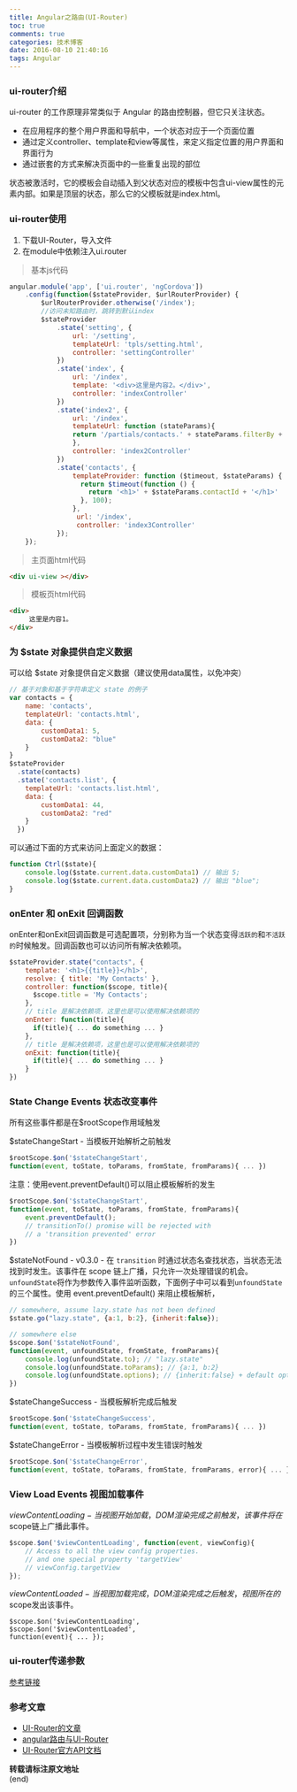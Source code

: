 ```yaml
---
title: Angular之路由(UI-Router)
toc: true
comments: true
categories: 技术博客
date: 2016-08-10 21:40:16
tags: Angular
---
```


### ui-router介绍
ui-router 的工作原理非常类似于 Angular 的路由控制器，但它只关注状态。

* 在应用程序的整个用户界面和导航中，一个状态对应于一个页面位置
* 通过定义controller、template和view等属性，来定义指定位置的用户界面和界面行为
* 通过嵌套的方式来解决页面中的一些重复出现的部位

状态被激活时，它的模板会自动插入到父状态对应的模板中包含ui-view属性的元素内部。如果是顶层的状态，那么它的父模板就是index.html。
<!-- more -->
### ui-router使用
1. 下载UI-Router，导入文件
2. 在module中依赖注入ui.router

>基本js代码

```js
angular.module('app', ['ui.router', 'ngCordova'])
    .config(function($stateProvider, $urlRouterProvider) {
        $urlRouterProvider.otherwise('/index');
        //访问未知路由时，跳转到默认index
        $stateProvider
            .state('setting', {
                url: '/setting',
                templateUrl: 'tpls/setting.html',
                controller: 'settingController'
            })
            .state('index', {
                url: '/index',
                template: '<div>这里是内容2。</div>',
                controller: 'indexController'
            })
            .state('index2', {
                url: '/index',
                templateUrl: function (stateParams){
                return '/partials/contacts.' + stateParams.filterBy + '.html';
                },
                controller: 'index2Controller'
            })
            .state('contacts', {
                templateProvider: function ($timeout, $stateParams) {
                  return $timeout(function () {
                    return '<h1>' + $stateParams.contactId + '</h1>'
                  }, 100);
                },
                 url: '/index',
                 controller: 'index3Controller'
            }); 
    });
```

>主页面html代码
```html
<div ui-view ></div>
```
>模板页html代码
```html
<div>
     这里是内容1。  
</div>
```

### 为 $state 对象提供自定义数据

可以给 $state 对象提供自定义数据（建议使用data属性，以免冲突）
```js
// 基于对象和基于字符串定义 state 的例子
var contacts = { 
    name: 'contacts',
    templateUrl: 'contacts.html',
    data: {
        customData1: 5,
        customData2: "blue"
    }  
}
$stateProvider
  .state(contacts)
  .state('contacts.list', {
    templateUrl: 'contacts.list.html',
    data: {
        customData1: 44,
        customData2: "red"
    } 
  })
```
可以通过下面的方式来访问上面定义的数据：
```js
function Ctrl($state){
    console.log($state.current.data.customData1) // 输出 5;
    console.log($state.current.data.customData2) // 输出 "blue";
}
```
### onEnter 和 onExit 回调函数
onEnter和onExit回调函数是可选配置项，分别称为当一个状态变得`活跃的`和`不活跃的`时候触发。回调函数也可以访问所有解决依赖项。
```js
$stateProvider.state("contacts", {
    template: '<h1>{{title}}</h1>',
    resolve: { title: 'My Contacts' },
    controller: function($scope, title){
      $scope.title = 'My Contacts';
    },
    // title 是解决依赖项，这里也是可以使用解决依赖项的
    onEnter: function(title){ 
      if(title){ ... do something ... }
    },
    // title 是解决依赖项，这里也是可以使用解决依赖项的
    onExit: function(title){
      if(title){ ... do something ... }
    }
})
```

### State Change Events 状态改变事件
所有这些事件都是在$rootScope作用域触发

$stateChangeStart - 当模板开始解析之前触发
```js
$rootScope.$on('$stateChangeStart', 
function(event, toState, toParams, fromState, fromParams){ ... })
```
注意：使用event.preventDefault()可以阻止模板解析的发生
```js
$rootScope.$on('$stateChangeStart', 
function(event, toState, toParams, fromState, fromParams){ 
    event.preventDefault(); 
    // transitionTo() promise will be rejected with 
    // a 'transition prevented' error
})
```
$stateNotFound - v0.3.0 - 在 `transition` 时通过状态名查找状态，当状态无法找到时发生。该事件在 scope 链上广播，只允许一次处理错误的机会。`unfoundState`将作为参数传入事件监听函数，下面例子中可以看到`unfoundState`的三个属性。使用 event.preventDefault() 来阻止模板解析，
```js
// somewhere, assume lazy.state has not been defined
$state.go("lazy.state", {a:1, b:2}, {inherit:false});

// somewhere else
$scope.$on('$stateNotFound', 
function(event, unfoundState, fromState, fromParams){ 
    console.log(unfoundState.to); // "lazy.state"
    console.log(unfoundState.toParams); // {a:1, b:2}
    console.log(unfoundState.options); // {inherit:false} + default options
})
```
$stateChangeSuccess - 当模板解析完成后触发
```js
$rootScope.$on('$stateChangeSuccess', 
function(event, toState, toParams, fromState, fromParams){ ... })
```
$stateChangeError - 当模板解析过程中发生错误时触发
```js
$rootScope.$on('$stateChangeError', 
function(event, toState, toParams, fromState, fromParams, error){ ... })
```
### View Load Events 视图加载事件

$viewContentLoading - 当视图开始加载，DOM渲染完成之前触发，该事件将在$scope链上广播此事件。

```js
$scope.$on('$viewContentLoading', function(event, viewConfig){ 
    // Access to all the view config properties.
    // and one special property 'targetView'
    // viewConfig.targetView 
});
```

$viewContentLoaded - 当视图加载完成，DOM渲染完成之后触发，视图所在的$scope发出该事件。

```
$scope.$on('$viewContentLoading', 
$scope.$on('$viewContentLoaded', 
function(event){ ... });
```

### ui-router传递参数

[参考链接](http://11136488.blog.51cto.com/11126488/1755077)



### 参考文章

* [UI-Router的文章](http://bubkoo.com/2014/01/02/angular/ui-router/guide/index/)
* [angular路由与UI-Router](http://www.cnblogs.com/lovesueee/p/4442509.html)
* [UI-Router官方API文档](https://ui-router.github.io/docs/latest/)

**转载请标注原文地址**                           
(end)
